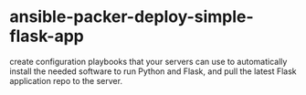 # ansible-packer-deploy-simple-flask-app
create configuration playbooks that your servers can use to automatically install the needed software to run Python and Flask, and pull the latest Flask application repo to the server.  
